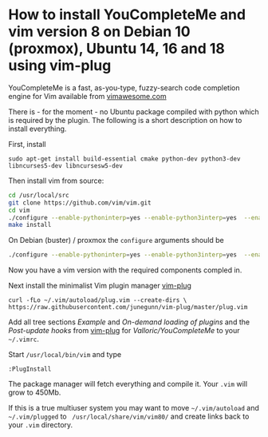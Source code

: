

# How to install YouCompleteMe and vim version 8 on Debian 10 (proxmox), Ubuntu 14, 16 and 18 using vim-plug

YouCompleteMe is a fast, as-you-type, fuzzy-search code completion engine for
Vim available from [vimawesome.com](http://vimawesome.com/plugin/youcompleteme)

There is - for the moment - no Ubuntu package compiled with python which is
required by the plugin. The following is a short description on how to install
everything.

First, install

    sudo apt-get install build-essential cmake python-dev python3-dev libncurses5-dev libncursesw5-dev

Then install vim from source:

`````bash
cd /usr/local/src
git clone https://github.com/vim/vim.git
cd vim
./configure --enable-pythoninterp=yes --enable-python3interp=yes  --enable-rubyinterp=yes
make install
`````

On Debian (buster) / proxmox the `configure` arguments should be

`````bash
./configure --enable-pythoninterp=yes --enable-python3interp=yes  --enable-rubyinterp=yes --enable-pythoninterp=yes --enable-python3interp=yes --with-python3-config-dir=/usr/lib/python3.7/config-3.7m-x86_64-linux-gnu/
`````

Now you have a vim version with the required components compled in.

Next install the minimalist Vim plugin manager [vim-plug](https://github.com/junegunn/vim-plug)

    curl -fLo ~/.vim/autoload/plug.vim --create-dirs \
    https://raw.githubusercontent.com/junegunn/vim-plug/master/plug.vim

Add all tree sections _Example_ and _On-demand loading of plugins_ and the _Post-update hooks_
from [vim-plug](https://github.com/junegunn/vim-plug) for _Valloric/YouCompleteMe_ to your `~/.vimrc`.

Start `/usr/local/bin/vim` and type

    :PlugInstall

The package manager will fetch everything and compile it. Your `.vim` will grow
to 450Mb.

If this is a true multiuser system you may want to move `~/.vim/autoload` and
`~/.vim/plugged` to ` /usr/local/share/vim/vim80/` and create links back to
your `.vim` directory.
